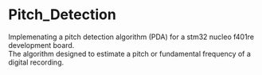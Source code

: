 # Pitch_Detection
Implemenating a pitch detection algorithm (PDA) for a stm32 nucleo f401re development board.<br/>The algorithm designed to estimate a pitch or fundamental frequency of a digital recording.


